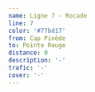 ```yaml
---
name: Ligne 7 - Rocade
line: 7
color: '#77bd17'
from: Cap Pinède
to: Pointe Rouge
distance: 0
description: '-'
trafic: '-'
cover: '-'
---
```


##
